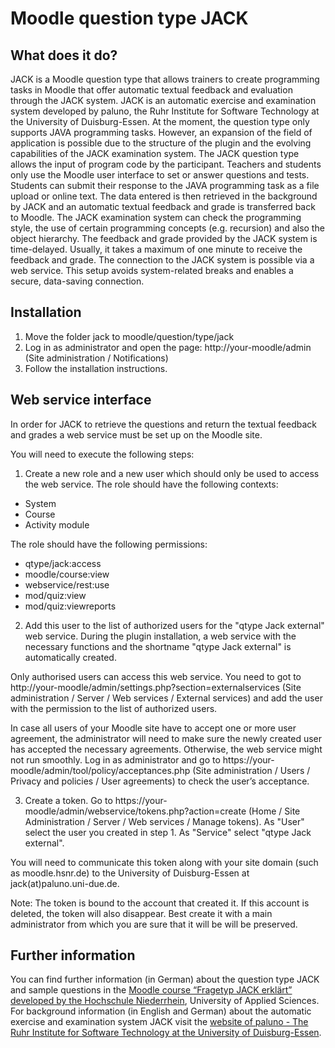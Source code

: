 # Moodle question type JACK #

## What does it do?
JACK is a Moodle question type that allows trainers to create programming tasks in Moodle that offer automatic textual feedback and evaluation through the JACK system. JACK is an automatic exercise and examination system developed by paluno, the Ruhr Institute for Software Technology at the University of Duisburg-Essen. 
At the moment, the question type only supports JAVA programming tasks. However, an expansion of the field of application is possible due to the structure of the plugin and the evolving capabilities of the JACK examination system.
The JACK question type allows the input of program code by the participant. Teachers and students only use the Moodle user interface to set or answer questions and tests. Students can submit their response to the JAVA programming task as a file upload or online text. The data entered is then retrieved in the background by JACK and an automatic textual feedback and grade is transferred back to Moodle. The JACK examination system can check the programming style, the use of certain programming concepts (e.g. recursion) and also the object hierarchy.
The feedback and grade provided by the JACK system is time-delayed. Usually, it takes a maximum of one minute to receive the feedback and grade. The connection to the JACK system is possible via a web service. This setup avoids system-related breaks and enables a secure, data-saving connection.

## Installation
1. Move the folder jack to moodle/question/type/jack
2. Log in as administrator and open the page: http://your-moodle/admin (Site administration / Notifications)
3. Follow the installation instructions.

## Web service interface
In order for JACK to retrieve the questions and return the textual feedback and grades a web service must be set up on the Moodle site.

You will need to execute the following steps:

1. Create a new role and a new user which should only be used to access the web service.
The role should have the following contexts:
- System
- Course 
- Activity module

The role should have the following permissions:
- qtype/jack:access
- moodle/course:view
- webservice/rest:use
- mod/quiz:view
- mod/quiz:viewreports

2. Add this user to the list of authorized users for the "qtype Jack external" web service.
During the plugin installation, a web service with the necessary functions and the shortname "qtype Jack external" is automatically created.

Only authorised users can access this web service. You need to got to
http://your-moodle/admin/settings.php?section=externalservices (Site administration / Server / Web services / External services) and add the user with the permission to the list of authorized users.

In case all users of your Moodle site have to accept one or more user agreement, the administrator will need to make sure the newly created user has accepted the necessary agreements. Otherwise, the web service might not run smoothly. Log in as administrator and go to https://your-moodle/admin/tool/policy/acceptances.php (Site administration / Users / Privacy and policies / User agreements) to check the user’s acceptance.

3. Create a token. Go to https://your-moodle/admin/webservice/tokens.php?action=create (Home / Site Administration / Server / Web services / Manage tokens). As "User" select the user you created in step 1. As "Service" select "qtype Jack external".

You will need to communicate this token along with your site domain (such as moodle.hsnr.de) to the University of Duisburg-Essen at jack(at)paluno.uni-due.de.

Note: The token is bound to the account that created it. If this account is deleted, the token will also disappear. Best create it with a main administrator from which you are sure that it will be will be preserved.

## Further information
You can find further information (in German) about the question type JACK and sample questions in the [Moodle course “Fragetyp JACK erklärt” developed by the Hochschule Niederrhein](https://moodle.hsnr.de/course/view.php?id=9059), University of Applied Sciences. For background information (in English and German) about the automatic exercise and examination system JACK visit the [website of paluno - The Ruhr Institute for Software Technology at the University of Duisburg-Essen](https://s3.paluno.uni-due.de/en/forschung/spalte1/e-learning-und-e-assessment).
